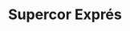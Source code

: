 ---
title: "Supercor Exprés"
url: /madrid/supercor-expres-calle-del-doctor-fleming/
shop: Lebensmittel
---